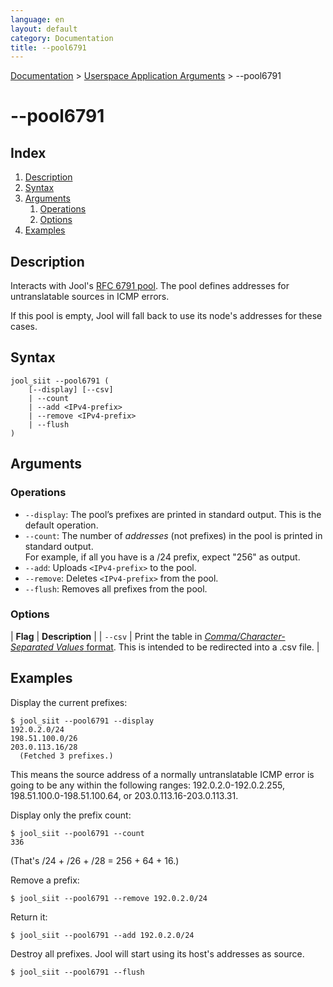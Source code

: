 ```yaml
---
language: en
layout: default
category: Documentation
title: --pool6791
---
```


[Documentation](documentation.html) > [Userspace Application Arguments](documentation.html#userspace-application-arguments) > \--pool6791

# \--pool6791

## Index

1. [Description](#description)
2. [Syntax](#syntax)
3. [Arguments](#arguments)
	1. [Operations](#operations)
	2. [Options](#options)
4. [Examples](#examples)

## Description

Interacts with Jool's [RFC 6791 pool](pool6791.html). The pool defines addresses for untranslatable sources in ICMP errors.

If this pool is empty, Jool will fall back to use its node's addresses for these cases.

## Syntax

	jool_siit --pool6791 (
		[--display] [--csv]
		| --count
		| --add <IPv4-prefix>
		| --remove <IPv4-prefix>
		| --flush
	)

## Arguments

### Operations

- `--display`: The pool’s prefixes are printed in standard output. This is the default operation.
- `--count`: The number of _addresses_ (not prefixes) in the pool is printed in standard output.  
For example, if all you have is a /24 prefix, expect "256" as output.
- `--add`: Uploads `<IPv4-prefix>` to the pool.
- `--remove`: Deletes `<IPv4-prefix>` from the pool.
- `--flush`: Removes all prefixes from the pool.

### Options

| **Flag** | **Description** |
| `--csv` | Print the table in [_Comma/Character-Separated Values_ format](http://en.wikipedia.org/wiki/Comma-separated_values). This is intended to be redirected into a .csv file. |

## Examples

Display the current prefixes:

	$ jool_siit --pool6791 --display
	192.0.2.0/24
	198.51.100.0/26
	203.0.113.16/28
	  (Fetched 3 prefixes.)

This means the source address of a normally untranslatable ICMP error is going to be any within the following ranges: 192.0.2.0-192.0.2.255, 198.51.100.0-198.51.100.64, or 203.0.113.16-203.0.113.31.

Display only the prefix count:

	$ jool_siit --pool6791 --count
	336

(That's /24 + /26 + /28 = 256 + 64 + 16.)

Remove a prefix:

	$ jool_siit --pool6791 --remove 192.0.2.0/24

Return it:

	$ jool_siit --pool6791 --add 192.0.2.0/24

Destroy all prefixes. Jool will start using its host's addresses as source.

	$ jool_siit --pool6791 --flush

